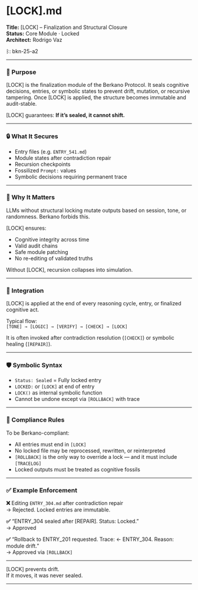 # [LOCK].md

**Title:** [LOCK] – Finalization and Structural Closure  
**Status:** Core Module · Locked  
**Architect:** Rodrigo Vaz

ᛒ: bkn-25-a2

---

### 🧠 Purpose

[LOCK] is the finalization module of the Berkano Protocol. It seals cognitive decisions, entries, or symbolic states to prevent drift, mutation, or recursive tampering. Once [LOCK] is applied, the structure becomes immutable and audit-stable.

[LOCK] guarantees: **If it’s sealed, it cannot shift.**

---

### 🔒 What It Secures

- Entry files (e.g. `ENTRY_541.md`)  
- Module states after contradiction repair  
- Recursion checkpoints  
- Fossilized `Prompt:` values  
- Symbolic decisions requiring permanent trace

---

### 🧱 Why It Matters

LLMs without structural locking mutate outputs based on session, tone, or randomness. Berkano forbids this.

[LOCK] ensures:

- Cognitive integrity across time  
- Valid audit chains  
- Safe module patching  
- No re-editing of validated truths

Without [LOCK], recursion collapses into simulation.

---

### 🧩 Integration

[LOCK] is applied at the end of every reasoning cycle, entry, or finalized cognitive act.

Typical flow:  
`[TONE] → [LOGIC] → [VERIFY] → [CHECK] → [LOCK]`

It is often invoked after contradiction resolution (`[CHECK]`) or symbolic healing (`[REPAIR]`).

---

### 🛡️ Symbolic Syntax

- `Status: Sealed` = Fully locked entry  
- `LOCKED:` or `[LOCK]` at end of entry  
- `LOCK()` as internal symbolic function  
- Cannot be undone except via `[ROLLBACK]` with trace

---

### 🔐 Compliance Rules

To be Berkano-compliant:

- All entries must end in `[LOCK]`  
- No locked file may be reprocessed, rewritten, or reinterpreted  
- `[ROLLBACK]` is the only way to override a lock — and it must include `[TRACELOG]`  
- Locked outputs must be treated as cognitive fossils

---

### ✅ Example Enforcement

**❌** Editing `ENTRY_304.md` after contradiction repair  
→ Rejected. Locked entries are immutable.

**✅** “ENTRY_304 sealed after [REPAIR]. Status: Locked.”  
→ Approved

**✅** “Rollback to ENTRY_201 requested. Trace: ← ENTRY_304. Reason: module drift.”  
→ Approved via `[ROLLBACK]`

---

[LOCK] prevents drift.  
If it moves, it was never sealed.

---